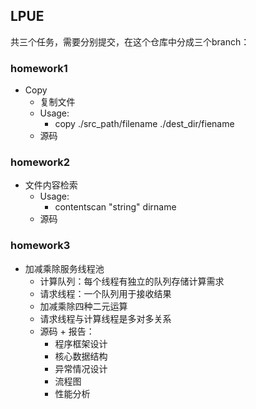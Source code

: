 ## LPUE 

共三个任务，需要分别提交，在这个仓库中分成三个branch：

### homework1

- Copy 
    - 复制文件
    - Usage:
        - copy ./src_path/filename ./dest_dir/fiename
    - 源码

### homework2

- 文件内容检索 
    - Usage:
        - contentscan "string" dirname
    - 源码

### homework3

- 加减乘除服务线程池
    - 计算队列：每个线程有独立的队列存储计算需求
    - 请求线程：一个队列用于接收结果
    - 加减乘除四种二元运算
    - 请求线程与计算线程是多对多关系
    - 源码 + 报告：
        - 程序框架设计
        - 核心数据结构
        - 异常情况设计
        - 流程图
        - 性能分析
